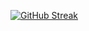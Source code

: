 [![GitHub Streak](https://github-readme-stats-three-rho-69.vercel.app/)](https://git.io/streak-stats)

